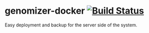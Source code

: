 # genomizer-docker [![Build Status](https://secure.travis-ci.org/genomizer/genomizer-docker.svg?branch=master)](http://travis-ci.org/genomizer/genomizer-docker)

Easy deployment and backup for the server side of the system.
